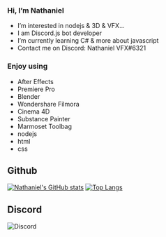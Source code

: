 ### Hi, I’m Nathaniel
- I’m interested in nodejs & 3D & VFX...
- I am Discord.js bot developer
- I’m currently learning C# & more about javascript
- Contact me on Discord: Nathaniel VFX#6321

### Enjoy using
- After Effects
- Premiere Pro
- Blender
- Wondershare Filmora
- Cinema 4D
- Substance Painter
- Marmoset Toolbag
- nodejs
- html
- css

## Github
[![Nathaniel's GitHub stats](https://github-readme-stats.vercel.app/api?username=Nathaniel-VFX&theme=algolia&show_icons=true)](https://github.com/Nathaniel-VFX/github-readme-stats)
[![Top Langs](https://github-readme-stats.vercel.app/api/top-langs/?username=Nathaniel-VFX&layout=compact&theme=algolia&show_icons=true)](https://github.com/Nathaniel-VFX/github-readme-stats)

## Discord
<img src="https://discord.c99.nl/widget/theme-2/753180650202202154.png" alt="Discord"/>
